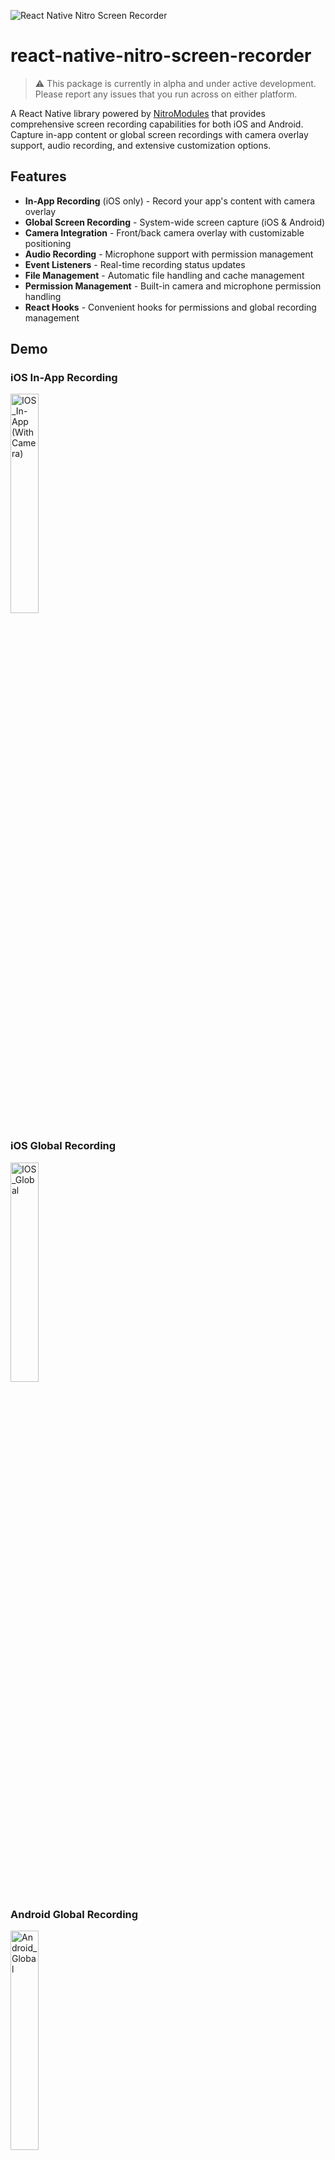 ![React Native Nitro Screen Recorder](./banner.jpg)

# react-native-nitro-screen-recorder

> ⚠️ This package is currently in alpha and under active development. Please report any issues that you run across on either platform.

A React Native library powered by [NitroModules](https://nitro.margelo.com/) that provides comprehensive screen recording capabilities for both iOS and Android. Capture in-app content or global screen recordings with camera overlay support, audio recording, and extensive customization options.

## Features

-   **In-App Recording** (iOS only) - Record your app's content with camera overlay
-   **Global Screen Recording** - System-wide screen capture (iOS & Android)
-   **Camera Integration** - Front/back camera overlay with customizable positioning
-   **Audio Recording** - Microphone support with permission management
-   **Event Listeners** - Real-time recording status updates
-   **File Management** - Automatic file handling and cache management
-   **Permission Management** - Built-in camera and microphone permission handling
-   **React Hooks** - Convenient hooks for permissions and global recording management

## Demo

<p align="center">
  <h3>iOS In-App Recording</h3>
  <img src="./ios_inapp.jpg" width="30%" alt="IOS_In-App (With Camera)">
  <h3>iOS Global Recording</h3>
  <img src="./ios_global.jpg" width="30%" alt="IOS_Global">
  <h3>Android Global Recording</h3>
  <img src="./android_global.jpg" width="30%" alt="Android_Global">
</p>

## Installation

Using npm:
```sh
npm install react-native-nitro-screen-recorder react-native-nitro-modules
```

Using yarn:
```sh
yarn add react-native-nitro-screen-recorder react-native-nitro-modules
```

> `react-native-nitro-modules` is required as this library relies on [Nitro Modules](https://nitro.margelo.com/).

## Configuration

This library includes an Expo config plugin for automatic native configuration.

### Using Expo

Add the plugin to your `app.config.js` or `app.json`:

```js
export default {
  expo: {
    plugins: [
      [
        'react-native-nitro-screen-recorder',
        {
          enableCameraPermission: true,
          cameraPermissionText: "Allow $(PRODUCT_NAME) to access your camera for screen recording with camera overlay",
          enableMicrophonePermission: true,
          microphonePermissionText: "Allow $(PRODUCT_NAME) to access your microphone for screen recording with audio",
          iosAppGroupIdentifier: "group.com.yourcompany.yourapp.screenrecording",
          showPluginLogs: false
        }
      ]
    ]
  }
};
```

#### Plugin Configuration Options

| Option | Type | Platform | Default | Description |
|:-------|:-----|:---------|:--------|:------------|
| `enableCameraPermission` | `boolean` | iOS | `true` | Whether to enable camera permission for screen recording with camera overlay |
| `cameraPermissionText` | `string` | iOS | `"Allow $(PRODUCT_NAME) to access your camera for screen recording with camera overlay"` | Camera permission description text displayed in iOS permission dialog |
| `enableMicrophonePermission` | `boolean` | iOS, Android | `true` | Whether to enable microphone permission for screen recording with audio capture |
| `microphonePermissionText` | `string` | iOS | `"Allow $(PRODUCT_NAME) to access your microphone for screen recording with audio"` | Microphone permission description text displayed in iOS permission dialog |
| `disableExperimental` | `boolean` | iOS | `false` | Whether to disable the experimental Expo appExtensions configuration. When true, skips applying the broadcast extension configuration |
| `iosAppGroupIdentifier` | `string` | iOS | `"group.${PRODUCT_BUNDLE_IDENTIFIER}.screenrecording"` | App Group identifier used to share data between the main app and its extensions |
| `showPluginLogs` | `boolean` | iOS, Android | `false` | Whether to display detailed plugin logs during the build process |

# Using Bare Workflow (Non-Expo)

If you're using a bare React Native project (not using Expo), you'll need to manually configure the native iOS and Android projects.

## iOS Setup

### 1. Add Permissions to Info.plist

Add the following permissions to your `ios/YourApp/Info.plist`:

```xml
<key>NSCameraUsageDescription</key>
<string>Allow $(PRODUCT_NAME) to access your camera for screen recording with camera overlay</string>
<key>NSMicrophoneUsageDescription</key>
<string>Allow $(PRODUCT_NAME) to access your microphone for screen recording with audio</string>
```

### 2. Create App Group

1.  Open your project in Xcode
2.  Select your main app target
3.  Go to **Signing & Capabilities**
4.  Click **+ Capability** and add **App Groups**
5.  Create a new app group with identifier: `group.com.yourcompany.yourapp.screenrecording`
6.  Add the App Group identifier to your `Info.plist`:

```xml
<key>AppGroupIdentifier</key>
<string>group.com.yourcompany.yourapp.screenrecording</string>
```

### 3. Create Broadcast Upload Extension

1.  In Xcode, go to **File → New → Target**
2.  Choose **Broadcast Upload Extension**
3.  Name it `BroadcastExtension`
4.  Set the bundle identifier to `com.yourcompany.yourapp.BroadcastExtension`

### 4. Configure Extension Files

1.  Copy `SampleHandler.swift` from `node_modules/react-native-nitro-screen-recorder/expo-plugin/src/ios/SampleHandler.swift` to your `BroadcastExtension/` folder
2.  Copy `BroadcastWriter.swift` from `node_modules/react-native-nitro-screen-recorder/expo-plugin/src/ios/BroadcastWriter.swift` to your `BroadcastExtension/` folder
3.  Update the following values in `SampleHandler.swift`:
    -   Replace `<GROUPIDENTIFIER>` with your app group identifier (e.g., `group.com.yourcompany.yourapp.screenrecording`)
    -   Replace `<SCHEME>` with your app's custom URL scheme

### 5. Configure Extension Settings

1.  Select the `BroadcastExtension` target in Xcode
2.  Go to **Signing & Capabilities**
3.  Add **App Groups** capability
4.  Select the same app group you created earlier
5.  Set the **Deployment Target** to match your main app
6.  Ensure **ReplayKit.framework** is linked in **Build Phases → Link Binary With Libraries**

### 6. Update Extension Info.plist

Update `BroadcastExtension/Info.plist`:

```xml
<key>NSExtension</key>
<dict>
  <key>NSExtensionPointIdentifier</key>
  <string>com.apple.broadcast-services-upload</string>
  <key>NSExtensionPrincipalClass</key>
  <string>$(PRODUCT_MODULE_NAME).SampleHandler</string>
  <key>RPBroadcastProcessMode</key>
  <string>RPBroadcastProcessModeSampleBuffer</string>
</dict>
<key>AppGroupIdentifier</key>
<string>group.com.yourcompany.yourapp.screenrecording</string>
```

### 7. Create Extension Entitlements

Create `BroadcastExtension/BroadcastExtension.entitlements`:

```xml
<?xml version="1.0" encoding="UTF-8"?>
<!DOCTYPE plist PUBLIC "-//Apple//DTD PLIST 1.0//EN" "http://www.apple.com/DTDs/PropertyList-1.0.dtd">
<plist version="1.0">
<dict>
  <key>com.apple.security.application-groups</key>
  <array>
    <string>group.com.yourcompany.yourapp.screenrecording</string>
  </array>
</dict>
</plist>
```

Then in your extension target's **Build Settings**, set **Code Signing Entitlements** to `BroadcastExtension/BroadcastExtension.entitlements`.

## Android Setup

### 1. Add Permissions to AndroidManifest.xml

Add the following permissions to `android/app/src/main/AndroidManifest.xml`:

```xml
<uses-permission android:name="android.permission.FOREGROUND_SERVICE" />
<uses-permission android:name="android.permission.FOREGROUND_SERVICE_MEDIA_PROJECTION" />
<uses-permission android:name="android.permission.RECORD_AUDIO" />
<uses-permission android:name="android.permission.POST_NOTIFICATIONS" />
```

### 2. Add Service Declaration

Add the screen recording service to your `AndroidManifest.xml` inside the `<application>` tag:

```xml
<service
    android:name="com.margelo.nitro.nitroscreenrecorder.ScreenRecordingService"
    android:enabled="true"
    android:exported="false"
    android:foregroundServiceType="mediaProjection" />
```

### 3. Update MainActivity

Add activity result handling to your `MainActivity.java` or `MainActivity.kt`:

#### For Java (MainActivity.java):

```java
import android.content.Intent;
import com.margelo.nitro.nitroscreenrecorder.NitroScreenRecorder;
import android.util.Log;

@Override
public void onActivityResult(int requestCode, int resultCode, Intent data) {
  super.onActivityResult(requestCode, resultCode, data);
  Log.d("MainActivity", "onActivityResult: requestCode=" + requestCode + ", resultCode=" + resultCode);
  
  try {
    NitroScreenRecorder.handleActivityResult(requestCode, resultCode, data);
  } catch (Exception e) {
    Log.e("MainActivity", "Error handling activity result: " + e.getMessage());
    e.printStackTrace();
  }
}
```

#### For Kotlin (MainActivity.kt):

```kotlin
import com.margelo.nitro.nitroscreenrecorder.NitroScreenRecorder
import android.content.Intent
import android.util.Log

override fun onActivityResult(requestCode: Int, resultCode: Int, data: Intent?) {
  super.onActivityResult(requestCode, resultCode, data)
  Log.d("MainActivity", "onActivityResult: requestCode=$requestCode, resultCode=$resultCode")
  
  try {
    NitroScreenRecorder.handleActivityResult(requestCode, resultCode, data);
  } catch (e: Exception) {
    Log.e("MainActivity", "Error handling activity result: ${e.message}")
    e.printStackTrace()
  }
}
```

## Important Notes

-   Replace `group.com.yourcompany.yourapp.screenrecording` with your actual app group identifier
-   Replace `com.yourcompany.yourapp` with your actual bundle identifier
-   Ensure both your main app and broadcast extension have the same App Group configured
-   Test thoroughly on physical devices as screen recording doesn't work in simulators
-   Make sure your app has a custom URL scheme configured for deep linking

## Verification

After completing these steps:

1.  Build and run your app on a physical device
2.  Test global screen recording functionality
3.  Verify that recorded files are properly saved and accessible
4.  Check that permissions are properly requested when needed

Your bare React Native project should now have the same screen recording capabilities as an Expo project using the config plugin.

### Quick Start Example

Here's a complete example using the `useGlobalRecording` hook:

```tsx
import React, { useEffect } from 'react';
import { View, Text, Button, Alert } from 'react-native';
import { 
  useGlobalRecording, 
  useMicrophonePermission,
  startGlobalRecording,
  stopGlobalRecording 
} from 'react-native-nitro-screen-recorder';

export default function ScreenRecorderExample() {
  const { hasPermission, requestPermission } = useMicrophonePermission();
  const { recording, isLoading, isError, error, refetch } = useGlobalRecording({
    refetchOnAppForeground: true
  });

  useEffect(() => {
    if (recording) {
      Alert.alert(
        'Recording Complete!', 
        `Saved: ${recording.name}\nDuration: ${recording.duration}s\nSize: ${recording.size} bytes`
      );
    }
  }, [recording]);

  const handleStartRecording = async () => {
    if (!hasPermission) {
      const granted = await requestPermission();
      if (!granted) {
        Alert.alert('Permission Required', 'Microphone permission is needed for audio recording');
        return;
      }
    }
    
    // Example usage with a dummy error callback
    startGlobalRecording({
      options: { enableMic: true },
      onRecordingError: (error) => {
        Alert.alert('Recording Error', `Failed to start recording: ${error.message}`);
      }
    });
  };

  return (
    <View style={{ flex: 1, justifyContent: 'center', padding: 20 }}>
      <Text style={{ fontSize: 18, marginBottom: 20, textAlign: 'center' }}>
        Screen Recorder Demo
      </Text>
      
      <Button title="Start Global Recording" onPress={handleStartRecording} />
      <Button title="Stop Recording" onPress={stopGlobalRecording} />
      
      {isLoading && <Text>Processing recording...</Text>}
      {isError && (
        <View>
          <Text>Error: {error?.message}</Text>
          <Button title="Retry" onPress={refetch} />
        </View>
      )}
      
      {recording && (
        <View style={{ marginTop: 20 }}>
          <Text>Latest Recording:</Text>
          <Text>Name: {recording.name}</Text>
          <Text>Duration: {recording.duration}s</Text>
          <Text>Size: {recording.size} bytes</Text>
        </View>
      )}
    </View>
  );
}
```

# Documentation

## Table of Contents

-   [React Hooks](#react-hooks)
    -   [`useCameraPermission()`](#usecamerapermission-permissionstate)
    -   [`useMicrophonePermission()`](#usemicrophonepermission-permissionstate)
    -   [`useGlobalRecording()`](#useglobalrecordinginput-globalrecordinghookoutput)
-   [Permissions](#permissions)
    -   [`getCameraPermissionStatus()`](#getcamerapermissionstatus-permissionstatus)
    -   [`getMicrophonePermissionStatus()`](#getmicrophonepermissionstatus-permissionstatus)
    -   [`requestCameraPermission()`](#requestcamerapermission-promisepermissionresponse)
    -   [`requestMicrophonePermission()`](#requestmicrophonepermission-promisepermissionresponse)
-   [In-App Recording](#in-app-recording)
    -   [`startInAppRecording()`](#startinapprecordinginput-promisevoid)
    -   [`stopInAppRecording()`](#stopinapprecording-void)
    -   [`cancelInAppRecording()`](#cancelinapprecording-void)
-   [Global Recording](#global-recording)
    -   [`startGlobalRecording()`](#startglobalrecordinginput-void)
    -   [`stopGlobalRecording()`](#stopglobalrecording-void)
    -   [`getLastGlobalRecording()`](#getlastglobalrecording-screenrecordingfile--undefined)
-   [Event Listeners](#event-listeners)
    -   [`addScreenRecordingListener()`](#addscreenrecordinglistenerlistener--void)
-   [Utilities](#utilities)
    -   [`clearCache()`](#clearcache-void)

## React Hooks

### `useCameraPermission(): PermissionState`

Returns whether the user has granted permission to use the Camera, or not. If the user doesn't grant Camera Permission, you cannot use camera overlay features.

**Platform:** iOS, Android

**Returns:** Object with `hasPermission` boolean and `requestPermission` function

**Example:**
```tsx
import { useCameraPermission } from 'react-native-nitro-screen-recorder';

const { hasPermission, requestPermission } = useCameraPermission();

if (!hasPermission) {
  return <PermissionScreen onPress={requestPermission} />;
} else {
  return <CameraRecordingScreen />;
}
```

### `useMicrophonePermission(): PermissionState`

Returns whether the user has granted permission to use the Microphone, or not. If the user doesn't grant Audio Permission, you can still record but without audio.

**Platform:** iOS, Android

**Returns:** Object with `hasPermission` boolean and `requestPermission` function

**Example:**
```tsx
import { useMicrophonePermission } from 'react-native-nitro-screen-recorder';

const { hasPermission, requestPermission } = useMicrophonePermission();
const canRecordAudio = hasPermission;

// Use in recording configuration
const recordingOptions = {
  enableMic: canRecordAudio,
  enableCamera: true,
  // ... other options
};
```

### `useGlobalRecording(input): GlobalRecordingHookOutput`

Subscribe to global recording lifecycle and expose the most recent finished file. Automatically handles the delay needed for file processing after recording ends.

**Platform:** iOS, Android

**Parameters:**
-   `input.refetchOnAppForeground`: Refresh when app becomes active (useful if users stop recording while app is backgrounded)

**Returns:** Object with recording file, loading state, error state, and refetch function

**Example:**
```tsx
import { useGlobalRecording } from 'react-native-nitro-screen-recorder';

const { recording, isLoading, isError, error, refetch } = useGlobalRecording({
  refetchOnAppForeground: true
});

useEffect(() => {
  if (recording) {
    // Handle completed recording
    console.log('New recording:', recording.path);
    // e.g., uploadRecording(recording.path)
  }
}, [recording]);

// Show loading state
if (isLoading) {
  return <Text>Processing recording...</Text>;
}

// Show error state
if (isError) {
  return (
    <View>
      <Text>Error: {error?.message}</Text>
      <Button title="Try Again" onPress={refetch} />
    </View>
  );
}
```

## Permissions

### `getCameraPermissionStatus(): PermissionStatus`

Gets the current camera permission status without requesting permission.

**Platform:** iOS, Android

**Returns:** The current permission status for camera access

**Example:**
```typescript
import { getCameraPermissionStatus } from 'react-native-nitro-screen-recorder';

const status = getCameraPermissionStatus();
if (status === 'granted') {
  // Camera is available
}
```

### `getMicrophonePermissionStatus(): PermissionStatus`

Gets the current microphone permission status without requesting permission.

**Platform:** iOS, Android

**Returns:** The current permission status for microphone access

**Example:**
```typescript
import { getMicrophonePermissionStatus } from 'react-native-nitro-screen-recorder';

const status = getMicrophonePermissionStatus();
if (status === 'granted') {
  // Microphone is available
}
```

### `requestCameraPermission(): Promise<PermissionResponse>`

Requests camera permission from the user if not already granted. Shows the system permission dialog if permission hasn't been determined.

**Platform:** iOS, Android

**Returns:** Promise that resolves with the permission response

**Example:**
```typescript
import { requestCameraPermission } from 'react-native-nitro-screen-recorder';

const response = await requestCameraPermission();
if (response.status === 'granted') {
  // Permission granted, can use camera
}
```

### `requestMicrophonePermission(): Promise<PermissionResponse>`

Requests microphone permission from the user if not already granted. Shows the system permission dialog if permission hasn't been determined.

**Platform:** iOS, Android

**Returns:** Promise that resolves with the permission response

**Example:**
```typescript
import { requestMicrophonePermission } from 'react-native-nitro-screen-recorder';

const response = await requestMicrophonePermission();
if (response.status === 'granted') {
  // Permission granted, can record audio
}
```

## In-App Recording

### `startInAppRecording(input): Promise<void>`

Starts in-app screen recording with the specified configuration. Records only the current app's content, not system-wide screen content.

**Platform:** iOS only

**Parameters:**
-   `input`: Configuration object containing recording options and callbacks

**Example:**
```typescript
import { startInAppRecording } from 'react-native-nitro-screen-recorder';

await startInAppRecording({
  options: {
    enableMic: true,
    enableCamera: true,
    cameraDevice: 'front',
    cameraPreviewStyle: { width: 100, height: 150, top: 30, left: 10 }
  },
  onRecordingFinished: (file) => {
    console.log('Recording saved:', file.path);
  }
});
```

### `stopInAppRecording(): void`

Stops the current in-app recording and saves the recorded video. The recording file will be provided through the onRecordingFinished callback.

**Platform:** iOS only

**Example:**
```typescript
import { stopInAppRecording } from 'react-native-nitro-screen-recorder';

stopInAppRecording(); // File will be available in onRecordingFinished callback
```

### `cancelInAppRecording(): void`

Cancels the current in-app recording without saving the video. No file will be generated and onRecordingFinished will not be called.

**Platform:** iOS only

**Example:**
```typescript
import { cancelInAppRecording } from 'react-native-nitro-screen-recorder';

cancelInAppRecording(); // Recording discarded, no file saved
```

## Global Recording

### `startGlobalRecording(input): void`

Starts global screen recording that captures the entire device screen. Records system-wide content, including other apps and system UI.

**Platform:** iOS, Android

**Parameters:**
-   `input`: `GlobalRecordingInput` object with options and callbacks.

**Throws:**
-   `Error`: If microphone permission is not granted on Android when `enableMic` is `true`.

**Example:**
```typescript
import { startGlobalRecording } from 'react-native-nitro-screen-recorder';

startGlobalRecording({
  options: {
    enableMic: true // Or false, based on your preference
  },
  onRecordingError: (error) => {
    console.error('Global recording error:', error.message);
    // Handle the error (e.g., show an alert to the user)
  }
});
// User can now navigate to other apps while recording continues
```

### `stopGlobalRecording(): void`

Stops the current global screen recording and saves the video. The recorded file can be retrieved using `getLastGlobalRecording()`.

**Note:** On iOS, global recordings are primarily stopped by the user interacting with the system's red status bar indicator (or control center). This function provides a programmatic stop for Android.

**Platform:** Android, iOS (programmatic stop is effective on Android, but iOS primarily relies on system UI interaction for stopping global recordings initiated by `RPSystemBroadcastPickerView`).

**Example:**
```typescript
import { stopGlobalRecording, getLastGlobalRecording } from 'react-native-nitro-screen-recorder';

stopGlobalRecording();
const file = getLastGlobalRecording();
if (file) {
  console.log('Global recording saved:', file.path);
}
```

### `getLastGlobalRecording(): ScreenRecordingFile | undefined`

Retrieves the most recently completed global recording file. Returns undefined if no global recording has been completed.

**Platform:** iOS, Android

**Returns:** The last global recording file or undefined if none exists

**Example:**
```typescript
import { getLastGlobalRecording } from 'react-native-nitro-screen-recorder';

const lastRecording = getLastGlobalRecording();
if (lastRecording) {
  console.log('Duration:', lastRecording.duration);
  console.log('File size:', lastRecording.size);
}
```

## Event Listeners

### `addScreenRecordingListener(listener): () => void`

Adds a listener for screen recording events (start, stop, error, etc.). Returns a cleanup function to remove the listener when no longer needed.

**Platform:** iOS, Android

**Parameters:**
-   `listener`: Callback function that receives screen recording events

**Returns:** Cleanup function to remove the listener

**Example:**
```typescript
import { useEffect } from 'react';
import { addScreenRecordingListener } from 'react-native-nitro-screen-recorder';

useEffect(() => {
  const removeListener = addScreenRecordingListener((event) => {
    console.log("Event type:", event.type, "Event reason:", event.reason);
  });
  
  return () => removeListener();
}, []);
```

## Utilities

### `clearCache(): void`

Clears all cached recording files to free up storage space. This will delete temporary files but not files that have been explicitly saved.

**Platform:** iOS, Android

**Example:**
```typescript
import { clearCache } from 'react-native-nitro-screen-recorder';

clearCache(); // Frees up storage by removing temporary recording files
```

## Types

The library exports comprehensive TypeScript types for all functionality:

```typescript
// Permission types
export type PermissionStatus = 'denied' | 'granted' | 'undetermined';

export type PermissionResponse = {
  canAskAgain: boolean;
  granted: boolean;
  status: PermissionStatus;
  expiresAt: never | number;
};

// Hook types
export interface PermissionState {
  hasPermission: boolean;
  requestPermission: () => Promise<boolean>;
}

export interface GlobalRecordingHookInput {
  refetchOnAppForeground: boolean;
}

export interface GlobalRecordingHookOutput {
  recording: ScreenRecordingFile | undefined;
  isLoading: boolean;
  isError: boolean;
  error: Error | null;
  refetch: () => void;
}

// Recording configuration
export type RecorderCameraStyle = {
  top?: number;
  left?: number;
  width?: number;
  height?: number;
  borderRadius?: number;
  borderWidth?: number;
};

export type CameraDevice = 'front' | 'back';

export type RecordingOptions =
  | {
      enableMic: boolean;
      enableCamera: true;
      cameraPreviewStyle: RecorderCameraStyle;
      cameraDevice: CameraDevice;
    }
  | { 
      enableCamera: false; 
      enableMic: boolean; 
    };

export type InAppRecordingInput = {
  options: RecordingOptions;
  onRecordingFinished: (file: ScreenRecordingFile) => void;
};

// Global recording input options
export type GlobalRecordingInputOptions = {
  /** Whether to record microphone audio */
  enableMic: boolean;
};

/**
 * Configuration for global recording sessions.
 */
export type GlobalRecordingInput = {
  options?: GlobalRecordingInputOptions;
  /** Callback invoked when global recording encounters an error during start or execution. */
  onRecordingError: (error: RecordingError) => void;
};


// Recording file information
export interface ScreenRecordingFile {
  path: string;
  name: string;
  size: number;
  duration: number;
  enabledMicrophone: boolean;
}

// Event types
export interface ScreenRecordingEvent {
  type: 'global' | 'withinApp';
  reason: 'began' | 'ended';
}

export interface RecordingError {
  name: string;
  message: string;
}
```

## Platform Differences

### iOS
-   **In-App Recording**: Full support with camera overlay
-   **Global Recording**: Requires user interaction to stop (red status bar indicator)
-   **Permissions**: Camera and microphone permissions handled automatically
-   **App Extensions**: Uses broadcast extensions for global recording

### Android
-   **In-App Recording**: Not supported (use global recording instead)
-   **Global Recording**: Full programmatic control including stop functionality
-   **Permissions**: Microphone permission required for audio recording
-   **Media Projection**: Uses Android's MediaProjection API

## Contributing

See the [contributing guide](CONTRIBUTING.md) to learn how to contribute to the repository and the development workflow.

## License

MIT

---

Made with [create-react-native-library](https://github.com/callstack/react-native-builder-bob)